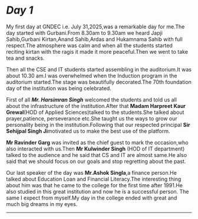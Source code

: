 # _Day 1_
My first day at GNDEC i.e. July 31,2025,was a remarkable day for me.The day started with Gurbani.From 8.30am to 9.30am we heard Japji Sahib,Gurbani Kirtan,Anand Sahib,Ardas and Hukamnama Sahib with full respect.The atmosphere was calm and when all the students started reciting kirtan with the ragis it made it more peaceful.Then we went to take tea and snacks.

Then all the CSE and IT students started assembling in the auditorium.It was about 10.30 am.I was overwhelmed when the Induction program in the auditorium started.The stage was beautifully decorated.The 70th foundation day of the institution was being celebrated.

First of all ___Mr. Harsimran Singh___ welcomed the students and told us all about the infrastructure of the institution.After that **Madam Harpreet Kaur Grewal**(HOD of Applied Sciences)talked to the students.She talked about prayer,patience, perseverance etc.She taught us the ways to grow our personality being in the institution.Following that our respected principal **Sir Sehijpal Singh Ji**motivated us to make the best use of the platform.

**Mr Ravinder Garg** was invited as the chief guest to mark the occasion,who also interacted with us.Then **Mr Kulwinder Singh** (HOD of IT department) talked to the audience and he said that CS and IT are almost same.He also said that we should focus on our goals and stop regretting about the past.

Our last speaker of the day was **Mr.Ashok Singla**,a finance person.He talked about Education Loan and Financial Literacy.The interesting thing about him was that he came to the college for the first time after 1991.He also studied in this great institution and now he is a successful person. The same I expect from myself.My day in the college ended with great and much big dreams in my eyes.

***
